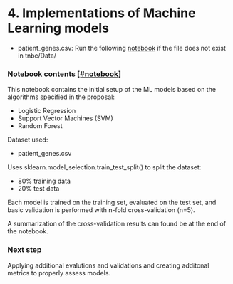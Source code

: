 # 4. Implementations of Machine Learning models


- patient_genes.csv: Run the following [notebook](Preparation\PrepareData.ipynb) if the file does not exist in tnbc/Data/

### Notebook contents [[#notebook]](Model\Model.ipynb)

This notebook contains the initial setup of the ML models based on the algorithms specified in the proposal:

- Logistic Regression
- Support Vector Machines (SVM)
- Random Forest

Dataset used:

- patient_genes.csv

Uses sklearn.model_selection.train_test_split() to split the dataset:

- 80% training data
- 20% test data

Each model is trained on the training set, evaluated on the test set, and basic validation is performed with n-fold cross-validation (n=5).

A summarization of the cross-validation results can found be at the end of the notebook.

### Next step

Applying additional evalutions and validations and creating additonal metrics
to properly assess models.

